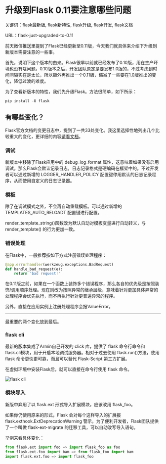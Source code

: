 # 升级到Flask 0.11要注意哪些问题

关键词：flask最新版, flask新特性, flask升级, flask开发, flask文档

URL：flask-just-upgraded-to-0.11

前天微信推送里提到了Flask已经更新至0.11版，今天我们就具体来介绍下升级到新版本需要注意的一些事。

首先，说明下这个版本的由来。Flask很早以前就已经发布了0.10版，用在生产环境也没有啥问题。0.10版本之后，开发团队原定是要发布1.0版的，不过考虑到时间间隔实在是太长，所以额外再推出一个0.11版，缩减了一些要在1.0版推出的变化，降低过渡的难度。

为了查看新版本的特性，我们先升级Flask。方法很简单，如下所示：

``pip install -U flask``

## 有哪些变化？

Flask官方文档的变更日志中，提到了一共33处变化。我这里选择性地列出几个比较重大的变化，更详细的内容[请看文档](http://flask.pocoo.org/docs/0.11/changelog/#version-0-11)。

### 调试

新版本中移除了Flask应用中的 debug_log_format 属性，这意味着如果没有启用调试，那么Flask会默认记录日志，日志记录格式是硬编码在框架中的。不过开发者可以通过新增的 LOGGER_HANDLER_POLICY 配置键停用默认的日志记录程序，从而使用自定义的日志记录器。

### 模板

除了在调试模式之外，不会再自动重载模板。可以通过新增的 TEMPLATES_AUTO_RELOADT 配置键进行配置。

render_template_string()函数改为默认自动对模板变量进行自动转义，与 render_template() 的行为更加一致。

### 错误处理

在Flask中，一般推荐按如下方式注册错误处理程序：

```python
@app.errorhandler(werkzeug.exceptions.BadRequest)
def handle_bad_request(e):
    return 'bad request!'
```

在0.11版之前，如果在一个函数上装饰多个错误程序，那么各自的优先级是按照装饰/调用顺序处理。现在则改为按照异常的继承层级，意味着针对更加具体异常的处理程序会优先执行，而不再执行针对更普遍异常的程序。

另外，直接在应用实例上注册处理程序会报ValueError。

***

最重要的两个变化放到最后。

### flask cli

最新的版本集成了Armin自己开发的 click 库，提供了 flask 命令行命令和 flask.cli模块，用于开启本地调试服务器。相对于过去使用 flask.run()方法，使用 flask 命令更快更可靠，而且可以替代 Flask-Script 第三方扩展。

在虚拟环境中安装Flask后，就可以直接在命令行使用 flask 命令。

![flask cli](http://ww1.sinaimg.cn/mw690/006faQNTgw1f4g4ebldxhj30vm0muwkz.jpg)

### 模块导入

新版中弃用了以 flask.ext 形式导入扩展模块，应该改用 flask_foo。

如果你仍使用原来的形式，Flask 会对每个这样导入的扩展报 flask.exthook.ExtDeprecationWarning 警示。为了便利开发者，Flask团队提供了一个叫做 flask-ext-migrate 的迁移工具，可以自动改写导入语句。

举例来看具体变化：

```python
from flask.ext import foo => import flask_foo as foo
from flask.ext.foo import bam => from flask_foo import bam
import flask.ext.foo => import flask_foo
```

